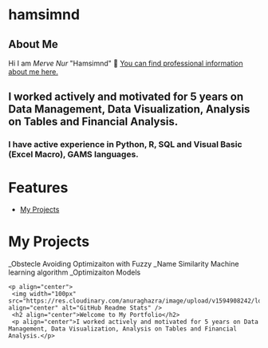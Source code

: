 # hamsimnd
## About Me
Hi I am *Merve Nur* "Hamsimnd" 👋 
[You can find professional information about me here.](www.linkedin.com/in/merve-nur-özdemir-738514b0) 
## I worked actively and motivated for 5 years on Data Management, Data Visualization, Analysis on Tables and Financial Analysis.

### I have active experience in Python, R, SQL and Visual Basic (Excel Macro), GAMS languages.  
# Features

-   [My Projects](#My-Projects)


# My Projects

_Obstecle Avoiding Optimizaiton with Fuzzy 
_Name Similarity Machine learning algorithm
_Optimizaiton Models

```
<p align="center">
 <img width="100px" src="https://res.cloudinary.com/anuraghazra/image/upload/v1594908242/logo_ccswme.svg" align="center" alt="GitHub Readme Stats" />
 <h2 align="center">Welcome to My Portfolio</h2>
 <p align="center">I worked actively and motivated for 5 years on Data Management, Data Visualization, Analysis on Tables and Financial Analysis.</p>

